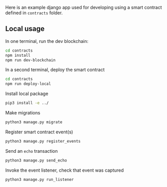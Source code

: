 Here is an example django app used for developing using a smart contract defined in ``contracts`` folder.

## Local usage
In one terminal, run the dev blockchain:

```bash
cd contracts
npm install
npm run dev-blockchain
```

In a second terminal, deploy the smart contract
```bash
cd contracts
npm run deploy-local
```

Install local package

```bash
pip3 install -e ../
```

Make migrations

```bash
python3 manage.py migrate
```

Register smart contract event(s)

```bash
python3 manage.py register_events
```

Send an `echo` transaction

```bash
python3 manage.py send_echo
```

Invoke the event listener, check that event was captured
```bash
python3 manage.py run_listener
```
